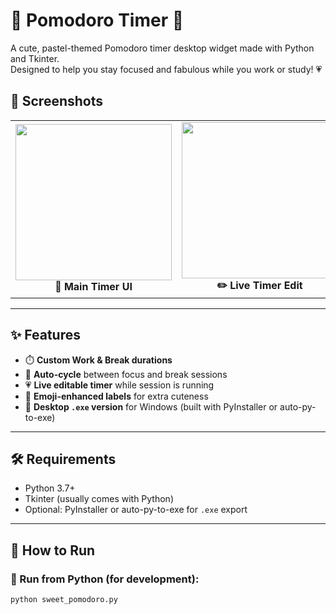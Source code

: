 # 🎀 Pomodoro Timer 🍒

A cute, pastel-themed Pomodoro timer desktop widget made with Python and Tkinter.  
Designed to help you stay focused and fabulous while you work or study! 💗

## 📸 Screenshots

<table>
  <tr>
    <td align="center">
      <img src="https://github.com/user-attachments/assets/ed92ab7c-93ad-4ad2-97d8-791c7f82a6b3" width="250"/><br/>
      <b>🌸 Main Timer UI</b>
    </td>
    <td align="center">
      <img src="https://github.com/user-attachments/assets/8d68d21b-fbaa-4e68-a2e8-925dc3524d36" width="250"/><br/>
      <b>✏️ Live Timer Edit</b>
    </td>
  </tr>
</table>



---

## ✨ Features

- ⏱️ **Custom Work & Break durations**
- 🔁 **Auto-cycle** between focus and break sessions
- 💗 **Live editable timer** while session is running
- 🍓 **Emoji-enhanced labels** for extra cuteness
- 🧁 **Desktop `.exe` version** for Windows (built with PyInstaller or auto-py-to-exe)

---

## 🛠️ Requirements

- Python 3.7+
- Tkinter (usually comes with Python)
- Optional: PyInstaller or auto-py-to-exe for `.exe` export

---

## 🚀 How to Run

### 🔹 Run from Python (for development):

```bash
python sweet_pomodoro.py
